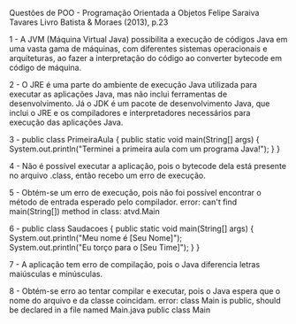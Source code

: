 Questões de POO - Programação Orientada a Objetos
Felipe Saraiva Tavares
Livro Batista & Moraes (2013), p.23

1 - A JVM (Máquina Virtual Java) possibilita a execução de códigos Java em uma vasta gama de máquinas, com diferentes sistemas operacionais e arquiteturas, ao fazer a interpretação do código ao converter bytecode em código de máquina.

2 - O JRE é uma parte do ambiente de execução Java utilizada para executar as aplicações Java, mas não inclui ferramentas de desenvolvimento. Já o JDK é um pacote de desenvolvimento Java, que inclui o JRE e os compiladores e interpretadores necessários para execução das aplicações Java.

3 - public class PrimeiraAula {
    public static void main(String[] args) {
        System.out.println("Terminei a primeira aula com um programa Java!");
    }
}

4 - Não é possível executar a aplicação, pois o bytecode dela está presente no arquivo .class, então recebo um erro de execução.

5 - Obtém-se um erro de execução, pois não foi possível encontrar o método de entrada esperado pelo compilador.
  error: can't find main(String[]) method in class: atvd.Main

6 - public class Saudacoes {
    public static void main(String[] args) {
        System.out.println("Meu nome é [Seu Nome]");     
        System.out.println("Eu torço para o [Seu Time]");
    }
}


7 - A aplicação tem erro de compilação, pois o Java diferencia letras maiúsculas e minúsculas.

8 - Obtém-se erro ao tentar compilar e executar, pois o Java espera que o nome do arquivo e da classe coincidam.
  error: class Main is public, should be declared in a file named Main.java public class Main

